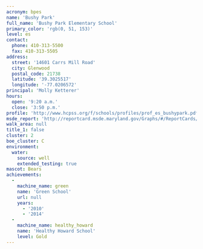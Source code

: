 ```yaml
---
acronym: bpes
name: 'Bushy Park'
full_name: 'Bushy Park Elementary School'
primary_color: 'rgb(0, 51, 153)'
level: es
contact:
  phone: 410-313-5500
  fax: 410-313-5505
address:
  street: '14601 Carrs Mill Road'
  city: Glenwood
  postal_code: 21738
  latitude: '39.3025517'
  longitude: '-77.0206572'
principal: 'Molly Ketterer'
hours:
  open: '9:20 a.m.'
  close: '3:50 p.m.'
profile: 'http://www.hcpss.org/f/schools/profiles/prof_es_bushypark.pdf'
msde_report: 'http://reportcard.msde.maryland.gov/Graphs/#/ReportCards/ReportCardSchool/1//1/13/0406/'
walk_area: null
title_1: false
cluster: 2
boe_cluster: C
environment:
  water:
    source: well
    extended_testing: true
mascot: Bears
achievements:
  -
    machine_name: green
    name: 'Green School'
    url: null
    years:
      - '2010'
      - '2014'
  -
    machine_name: healthy_howard
    name: 'Healthy Howard School'
    level: Gold
---
```

